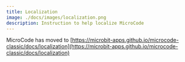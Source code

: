```yaml
---
title: Localization
image: ./docs/images/localization.png
description: Instruction to help localize MicroCode
---
```


MicroCode has moved to [https://microbit-apps.github.io/microcode-classic/docs/localization](https://microbit-apps.github.io/microcode-classic/docs/localization)
